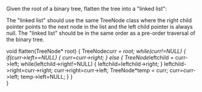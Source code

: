 Given the root of a binary tree, flatten the tree into a "linked list":

The "linked list" should use the same TreeNode class where the right child pointer points to the next node in the list and the left child pointer is always null.
The "linked list" should be in the same order as a pre-order traversal of the binary tree.

void flatten(TreeNode* root) 
    {
        TreeNode*curr  = root;
        while(curr!=NULL)
        {
            if(curr->left==NULL)
            {
                curr=curr->right;
            }
            else
            {
                TreeNode*leftchild  = curr->left;
                while(leftchild->right!=NULL)
                {
                    leftchild=leftchild->right;
                }
                leftchild->right=curr->right;
                curr->right=curr->left;
                TreeNode*temp = curr;
                curr=curr->left;
                temp->left=NULL;
            }
        }    
    }
